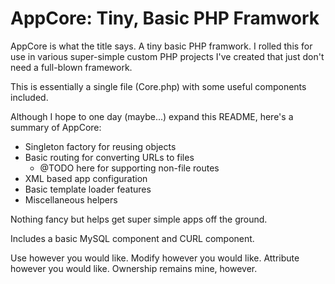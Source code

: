 # AppCore: Tiny, Basic PHP Framwork

AppCore is what the title says. A tiny basic PHP framwork. I rolled this for use in various super-simple custom PHP projects I've created that just don't need a full-blown framework.

This is essentially a single file (Core.php) with some useful components included.

Although I hope to one day (maybe...) expand this README, here's a summary of AppCore:

* Singleton factory for reusing objects
* Basic routing for converting URLs to files
    * @TODO here for supporting non-file routes
* XML based app configuration
* Basic template loader features
* Miscellaneous helpers

Nothing fancy but helps get super simple apps off the ground.

Includes a basic MySQL component and CURL component.

Use however you would like. Modify however you would like. Attribute however you would like. Ownership remains mine, however.
